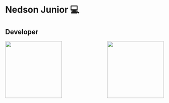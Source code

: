 # Nedson Junior 💻

## Developer

<div>
    <img  height="180em" src="https://github-readme-stats.vercel.app/api?username=Nedsonjr10&show_icons=true&theme=radical&include_all_commits=true&count_private=true"/>
    <img align="right" height="180em" src="https://github-readme-stats.vercel.app/api/top-langs/?username=Nedsonjr10&layout=compact&langs_count=16&theme=radical"/>
  </div>

